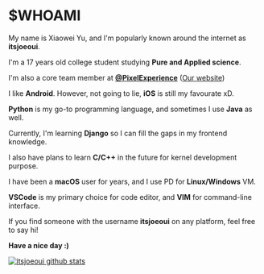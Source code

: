 # $WHOAMI

My name is Xiaowei Yu, and I'm popularly known around the internet as **itsjoeoui**.

I'm a 17 years old college student studying **Pure and Applied science**.

I'm also a core team member at **[@PixelExperience](https://github.com/PixelExperience)** ([Our website](https://download.pixelexperience.org/))



I like **Android**. However, not going to lie, **iOS** is still my favourate xD.

**Python** is my go-to programming language, and sometimes I use **Java** as well.

Currently, I'm learning **Django** so I can fill the gaps in my frontend knowledge.

I also have plans to learn **C/C++** in the future for kernel development purpose.

I have been a **macOS** user for years, and I use PD for **Linux/Windows** VM.

**VSCode** is my primary choice for code editor, and **VIM** for command-line interface.

If you find someone with the username **itsjoeoui** on any platform, feel free to say hi!

**Have a nice day :)**

[![itsjoeoui github stats](https://github-readme-stats.vercel.app/api?username=itsjoeoui&hide=issues&show_icons=true&include_all_commits=true&theme=dracula)](https://github.com/itsjoeoui)
